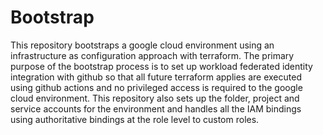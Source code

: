 # Bootstrap

This repository bootstraps a google cloud environment using an infrastructure as configuration approach with terraform. The primary purpose of the bootstrap process is to set up workload federated identity integration with github so that all future terraform applies are executed using github actions and no privileged access is required to the google cloud environment. This repository also sets up the folder, project and service accounts for the environment and handles all the IAM bindings using authoritative bindings at the role level to custom roles. 

